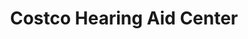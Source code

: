 ---
title: "Costco Hearing Aid Center"
url: /saint-louis/costco-hearing-aid-center/
shop: Hörgeräte
---